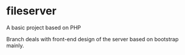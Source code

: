 # fileserver
A basic project based on PHP

Branch deals with front-end design of the server based on bootstrap mainly.
